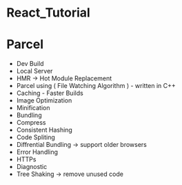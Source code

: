 # React_Tutorial


# Parcel 

- Dev Build
- Local Server
- HMR → Hot Module Replacement 
- Parcel using ( File Watching Algorithm ) - written in C++
- Caching - Faster Builds
- Image Optimization 
- Minification 
- Bundling
- Compress
- Consistent Hashing
- Code Spliting
- Diffrential Bundling → support older browsers 
- Error Handling 
- HTTPs
- Diagnostic
- Tree Shaking → remove unused code   






